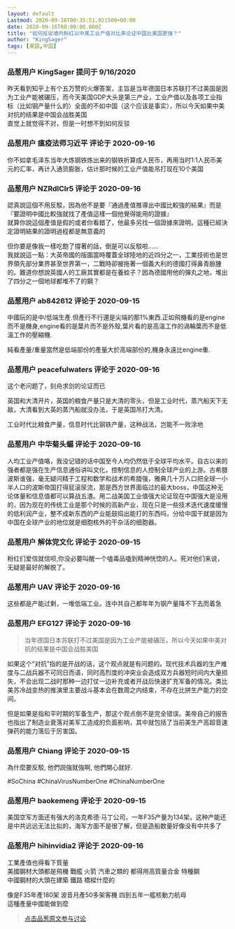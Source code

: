 ```yaml
---
layout: default
Lastmod: 2020-09-16T00:35:51.921500+00:00
date: 2020-09-16T00:00:00.000Z
title: "如何反驳墙内粉红以中美工业产值对比来论证中国比美国更强？"
author: "KingSager"
tags: [美国,中国]
---
```



### 品葱用户 **KingSager** 提问于 9/16/2020
    
昨天看到知乎上有个五万赞的火爆答案，主旨是当年德国日本苏联打不过美国是因为工业产能被碾压，而今天美国GDP大头是第三产业，工业产值以及各项工业指标（比如钢产量什么的）全面的不如中国（这个应该是事实），所以今天如果中美对抗的结果是中国会战胜美国  
直觉上就觉得不对，但是一时想不到如何反驳
    
                

### 品葱用户 **瘟疫法师习近平** 评论于 2020-09-16
        
你不如拿毛泽东当年大炼钢铁炼出来的钢铁折算成人民币，再用当时1:1人民币美元的汇率，再计入通货膨胀，估计那时候的工业产值能吊打现在10个美国
        
                

### 品葱用户 **NZRdlClr5** 评论于 2020-09-16
        
認真說這個不用反駁，因為他不是要『通過產值推導出中國比較強的結果』而是『要證明中國比較強就找了產值這樣一個他覺得能用的證據』  
就算你說這個產值是假的或者你看錯了，他最多另找一個證據來證明。這種已經決定證明結果的證明過程都是無意義的  
  
但你要是像我一樣吃飽了撐著的話，倒是可以反駁啦……  
我就說這一點：大英帝國的版圖當時覆蓋全球陸地的近四分之一，工業技術也是世界領先部分業界甚至世界第一，二戰時卻被拖著一個義大利的德國打得鼻青臉腫的。難道你想說英國人的工廠其實都是在養蚊子？因為德國用他的彈丸之地，堆出了四分之一個地球都堆不了的鋼？
        
                

### 品葱用户 **ab842612** 评论于 2020-09-15
        
中國玩的是中/低端生產.但產行不行還是尖端的那1%東西.正如飛機看的是engine而不是機身,engine看的是葉片而不是外殼,葉片看的是高溫工作的渦輪葉而不是低溫工作的壓縮機.  
  
純看產量/重量當然是低端部份的產量大於高端部份的,機身永遠比engine重.
        
                

### 品葱用户 **peacefulwaters** 评论于 2020-09-16
        
这个老问题了，刻舟求剑的论证而已  
  
英国和大清开片，英国的粮食产量只是大清的零头，但是工业时代，蒸汽船天下无敌，大清看到大英的蒸汽船就没办法，于是英国吊打大清。  
  
工业时代比粮食产量，信息时代比钢铁产量，这种战法，岂能不一败涂地
        
                

### 品葱用户 **中华菊头蝠** 评论于 2020-09-16
        
人均工业产值咯，我没记错的话中国至今人均仍然低于全球平均水平。自古以来的强者都是强在生产信息通俗讲叫文化，控制信息的人控制全球产业的上游。古希腊波斯谁强，毫无疑问精于工程和数学和战术的希腊强，雅典几十万人口把全球一小半人口的波斯帝国打得屁滚尿流，那是西方世界面临过的最大boss，中国这种无论体量和信息值都可以算战五渣。用二战美国工业值强大论证现在中国强大是没用的，因为现在的传统工业是那个时候的高新产业，现在只是一些技术迭代速度缓慢的低利润产业，整不成新东西的产业能鼓捣出能打的东西吗，分给中国干就是因为中国在全球产业的地位就是细胞核外的干杂活的细胞器。
        
                

### 品葱用户 **解体党文化** 评论于 2020-09-15
        
粉红们爱信就信呗,你没必要叫醒一个嗑毒品嗑到精神恍惚的人。死对他们来说，无疑是最好的解脱了。
        
                

### 品葱用户 **UAV** 评论于 2020-09-16
        
这些都是产能过剩，一堆低端工业。连中共自己都年年为钢产量降不下去而着急
        
                

### 品葱用户 **EFG127** 评论于 2020-09-16
        
> 当年德国日本苏联打不过美国是因为工业产能被碾压，所以今天如果中美对抗的结果是中国会战胜美国

  
  
如果这个“对抗”指的是开战的话，这个观点就是有问题的。现代技术兵器的生产难度与二战兵器不可同日而语，同时高烈度的冲突业会造成双方兵器短时间内大量损失，不会出现二战时那种一边打仗一边补充或者开战后快速扩充军备的情况。类比美苏冷战变热的推演里主要战斗基本会在数周之内结束，不存在比拼生产能力的空间。  
  
但是如果是指和平时期的军备生产，那这个观点倒不是完全错误。美帝自己的报告也指出了制造业衰落对美军工造成的负面影响，其中就包括了当前美生产高超音速弹药的能力落后于厉害国。
        
                

### 品葱用户 **Chiang** 评论于 2020-09-15
        
為什麼要反駁, 他們説強就強啊, 他們開心就好.   
  
#SoChina #ChinaVirusNumberOne #ChinaNumberOne
        
                

### 品葱用户 **baokemeng** 评论于 2020-09-15
        
美国空军方面还有强大的洛克希德·马丁公司，一年F35产量为134架，这种产能还是中共远远无法比拟的，海军方面不是很了解，但是造船数量好像没有中共多了
        
                

### 品葱用户 **hihinvidia2** 评论于 2020-09-16
        
工業產值也得看下質量  
美國鋼材大頭都是飛機 戰艦 火箭 汽車之類的 都得用高質量合金 特種鋼   
中國鋼材的大頭在建築 鐵路 橋樑什麼的  
  
像是F35年產180架 波音月產50多架客機 四到五年一艦核動力航母  
這種產量中國能做到麼
        
                





> [点击品葱原文参与讨论](https://pincong.rocks/question/31042)

